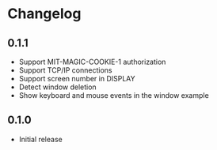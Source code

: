 # Changelog

## 0.1.1

* Support MIT-MAGIC-COOKIE-1 authorization
* Support TCP/IP connections
* Support screen number in DISPLAY
* Detect window deletion
* Show keyboard and mouse events in the window example

## 0.1.0

* Initial release
